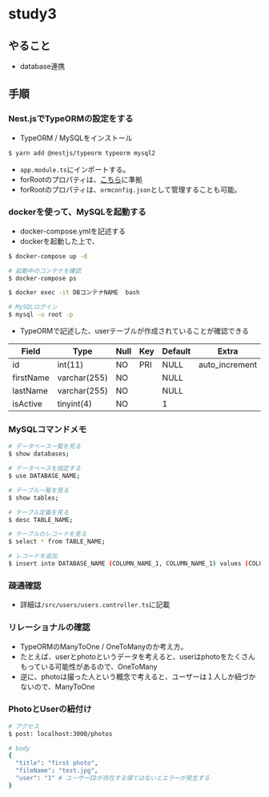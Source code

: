 # study3

## やること
* database連携

## 手順

### Nest.jsでTypeORMの設定をする

* TypeORM / MySQLをインストール

``` bash
$ yarn add @nestjs/typeorm typeorm mysql2
```

* `app.module.ts`にインポートする。
* forRootのプロパティは、[こちら](https://typeorm.io/#/connection-options)に準拠
* forRootのプロパティは、`ormconfig.json`として管理することも可能。


### dockerを使って、MySQLを起動する
* docker-compose.ymlを記述する
* dockerを起動した上で、
``` bash
$ docker-compose up -d

# 起動中のコンテナを確認
$ docker-compose ps

$ docker exec -it DBコンテナNAME  bash

# MySQLログイン
$ mysql -u root -p

```

* TypeORMで記述した、userテーブルが作成されていることが確認できる

| Field     | Type         | Null | Key | Default | Extra          |
|-----------|--------------|------|-----|---------|----------------|
| id        | int(11)      | NO   | PRI | NULL    | auto_increment |
| firstName | varchar(255) | NO   |     | NULL    |                |
| lastName  | varchar(255) | NO   |     | NULL    |                |
| isActive  | tinyint(4)   | NO   |     | 1       |                |

### MySQLコマンドメモ
``` bash
# データベース一覧を見る
$ show databases;

# データベースを指定する
$ use DATABASE_NAME;

# テーブル一覧を見る
$ show tables;

# テーブル定義を見る
$ desc TABLE_NAME;

# テーブルのレコードを見る
$ select * from TABLE_NAME;

# レコードを追加
$ insert into DATABASE_NAME (COLUMN_NAME_1, COLUMN_NAME_1) values (COLUMN_VALUE_1, COLUMN_VALUE_2);

```

### 疎通確認

* 詳細は`/src/users/users.controller.ts`に記載


### リレーショナルの確認

* TypeORMのManyToOne / OneToManyのか考え方。
* たとえば、userとphotoというデータを考えると、userはphotoをたくさんもっている可能性があるので、OneToMany
* 逆に、photoは撮った人という概念で考えると、ユーザーは１人しか紐づかないので、ManyToOne

### PhotoとUserの紐付け

``` bash
# アクセス
$ post: localhost:3000/photos

# body
{
  "title": "first photo",
  "fileName": "test.jpg",
  "user": "1" # ユーザーIDが存在する値ではないとエラーが発生する
}
```

